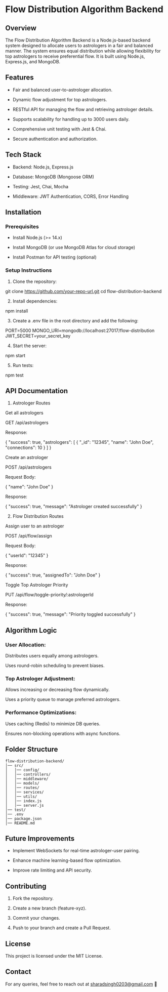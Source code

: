 # Flow Distribution Algorithm Backend

## Overview

The Flow Distribution Algorithm Backend is a Node.js-based backend system designed to allocate users to astrologers in a fair and balanced manner. The system ensures equal distribution while allowing flexibility for top astrologers to receive preferential flow. It is built using Node.js, Express.js, and MongoDB.

## Features

- Fair and balanced user-to-astrologer allocation.

- Dynamic flow adjustment for top astrologers.

- RESTful API for managing the flow and retrieving astrologer details.

- Supports scalability for handling up to 3000 users daily.

- Comprehensive unit testing with Jest & Chai.

- Secure authentication and authorization.

## Tech Stack

- Backend: Node.js, Express.js

- Database: MongoDB (Mongoose ORM)

- Testing: Jest, Chai, Mocha

- Middleware: JWT Authentication, CORS, Error Handling

## Installation

### Prerequisites

- Install Node.js (>= 14.x)

- Install MongoDB (or use MongoDB Atlas for cloud storage)

- Install Postman for API testing (optional)

### Setup Instructions

1. Clone the repository:

git clone https://github.com/your-repo-url.git
cd flow-distribution-backend

2. Install dependencies:

npm install

3. Create a .env file in the root directory and add the following:

PORT=5000
MONGO_URI=mongodb://localhost:27017/flow-distribution
JWT_SECRET=your_secret_key

4. Start the server:

npm start

5. Run tests:

npm test

## API Documentation

1. Astrologer Routes

Get all astrologers

GET /api/astrologers

Response:

{
  "success": true,
  "astrologers": [
    {
      "_id": "12345",
      "name": "John Doe",
      "connections": 10
    }
  ]
}

Create an astrologer

POST /api/astrologers

Request Body:

{
  "name": "John Doe"
}

Response:

{
  "success": true,
  "message": "Astrologer created successfully"
}

2. Flow Distribution Routes

Assign user to an astrologer

POST /api/flow/assign

Request Body:

{
  "userId": "12345"
}

Response:

{
  "success": true,
  "assignedTo": "John Doe"
}

Toggle Top Astrologer Priority

PUT /api/flow/toggle-priority/:astrologerId

Response:

{
  "success": true,
  "message": "Priority toggled successfully"
}

## Algorithm Logic

### User Allocation:

Distributes users equally among astrologers.

Uses round-robin scheduling to prevent biases.

### Top Astrologer Adjustment:

Allows increasing or decreasing flow dynamically.

Uses a priority queue to manage preferred astrologers.

### Performance Optimizations:

Uses caching (Redis) to minimize DB queries.

Ensures non-blocking operations with async functions.

## Folder Structure
```
flow-distribution-backend/
│── src/
│   │── config/
│   │── controllers/
│   │── middleware/
│   │── models/
│   │── routes/
│   │── services/
│   │── utils/
│   │── index.js
│   │── server.js
│── test/
│── .env
│── package.json
│── README.md
```

## Future Improvements

- Implement WebSockets for real-time astrologer-user pairing.

- Enhance machine learning-based flow optimization.

- Improve rate limiting and API security.

## Contributing

1. Fork the repository.

2. Create a new branch (feature-xyz).

3. Commit your changes.

4. Push to your branch and create a Pull Request.

## License

This project is licensed under the MIT License.

## Contact

For any queries, feel free to reach out at sharadsingh0203@gmail.com 🚀
